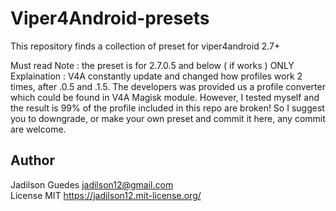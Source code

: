 # Viper4Android-presets
This repository finds a collection of preset for viper4android 2.7+

Must read
Note : the preset is for 2.7.0.5 and below ( if works ) ONLY
Explaination : V4A constantly update and changed how profiles work 2 times, after .0.5 and .1.5.
The developers was provided us a profile converter which could be found in V4A Magisk module. However, I tested myself and the result is 
99% of the profile included in this repo are broken! So I suggest you to downgrade, or make your own preset and commit it here, any commit
are welcome.


## Author

Jadilson Guedes <jadilson12@gmail.com>  
License MIT <https://jadilson12.mit-license.org/>

